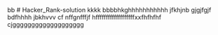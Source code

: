 bb # Hacker_Rank-solution
kkkk
bbbbhkghhhhhhhhhhh
jfkhjnb
gjgjfgjf
bdfhhhh
jbkhvvv cf nffgnfffjf
hfffffffffffffffffffxxfhfhfhf
cjggggggggggggggggggg

